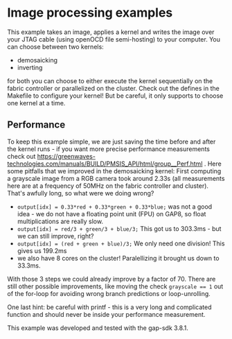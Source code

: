 # Image processing examples

This example takes an image, applies a kernel and writes the image over your JTAG cable (using openOCD file semi-hosting) to your computer.
You can choose between two kernels:

- demosaicking 
- inverting

for both you can choose to either execute the kernel sequentially on the fabric controller or parallelized on the cluster. Check out the defines in the Makefile to configure your kernel! But be careful, it only supports to choose one kernel at a time.
## Performance
To keep this example simple, we are just saving the time before and after the kernel runs - if you want more precise performance measurements check out  https://greenwaves-technologies.com/manuals/BUILD/PMSIS_API/html/group__Perf.html .
Here some pitfalls that we improved in the demosaicking kernel:
First computing a grayscale image from a RGB camera took around 2.33s (all measurements here are at a frequency of 50MHz on the fabric controller and cluster). That's awfully long, so what were we doing wrong?

- `output[idx] = 0.33*red + 0.33*green + 0.33*blue;` was not a good idea - we do not have a floating point unit (FPU) on GAP8, so float multiplications are really slow. 
- `output[idx] = red/3 + green/3 + blue/3;` This got us to 303.3ms - but we can still improve, right?
- `output[idx] = (red + green + blue)/3;` We only need one division! This gives us 199.2ms
- we also have 8 cores on the cluster! Paralellizing it brought us down to 33.3ms.

With those 3 steps we could already improve by a factor of 70. There are still other possible improvements, like moving the check `grayscale == 1` out of the for-loop for avoiding wrong branch predictions or loop-unrolling. 

One last hint: be careful with printf - this is a very long and complicated function and should never be inside your performance measurement.

This example was developed and tested with the gap-sdk 3.8.1.
